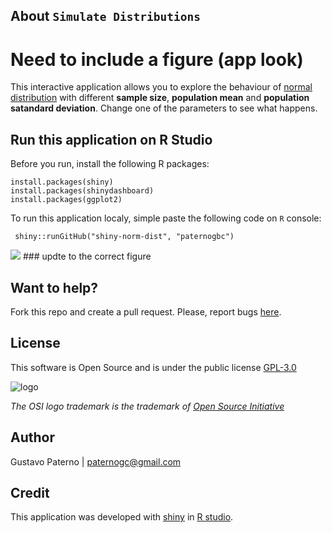 ## About `Simulate Distributions`

# Need to include a figure (app look)

This interactive application allows you to explore the behaviour of [normal distribution](https://en.wikipedia.org/wiki/Normal_distribution) with different __sample size__, __population mean__ and __population satandard deviation__. Change one of the parameters to see what happens.

## Run this application on R Studio

Before you run, install the following R packages:

```{r} 
install.packages(shiny)
install.packages(shinydashboard)
install.packages(ggplot2)
```

To run this application localy, simple paste the following code on `R` console: 
```{r} 
 shiny::runGitHub("shiny-norm-dist", "paternogbc")
```

![](http://i.imgur.com/d6i4LGy.png) ### updte to the correct figure


## Want to help?
Fork this repo and create a pull request. Please, report bugs [here](https://github.com/paternogbc/shiny-norm-dist/issues).


## License
This software is Open Source and is under the public license [GPL-3.0](http://www.gnu.org/licenses/gpl-3.0.en.html)

![logo](https://raw.githubusercontent.com/paternogbc/SSregression/master/www/logo.png) 

_The OSI logo trademark is the trademark of [Open Source Initiative](http://opensource.org/)_

## Author
Gustavo Paterno | paternogc@gmail.com

## Credit

This application was developed with [shiny](http://shiny.rstudio.com/) in 
[R studio](https://www.rstudio.com/).

